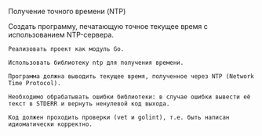 Получение точного времени (NTP)

Создать программу, печатающую точное текущее время с использованием NTP-сервера.

    Реализовать проект как модуль Go.

    Использовать библиотеку ntp для получения времени.

    Программа должна выводить текущее время, полученное через NTP (Network Time Protocol).

    Необходимо обрабатывать ошибки библиотеки: в случае ошибки вывести её текст в STDERR и вернуть ненулевой код выхода.

    Код должен проходить проверки (vet и golint), т.е. быть написан идиоматически корректно.